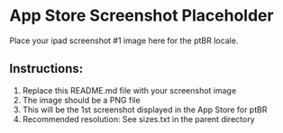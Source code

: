 # App Store Screenshot Placeholder

Place your ipad screenshot #1 image here for the ptBR locale.

## Instructions:
1. Replace this README.md file with your screenshot image
2. The image should be a PNG file
3. This will be the 1st screenshot displayed in the App Store for ptBR
4. Recommended resolution: See sizes.txt in the parent directory
